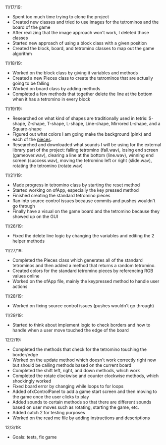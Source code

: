 11/17/19:
- Spent too much time trying to clone the project
- Created new classes and tried to use images for the tetrominos and the board of the game
- After realizing that the image approach won't work, I deleted those classes
- Started new approach of using a block class with a given position
- Created the block, board, and tetromino classes to map out the game algorithm

11/18/19:
- Worked on the block class by giving it variables and methods
- Created a new Pieces class to create the tetrominos that are actually going to be falling
- Worked on board class by adding methods
- Completed a few methods that together delete the line at the bottom when it has a tetromino in every block

11/19/19:
- Researched on what kind of shapes are traditionally used in tetris: S-shape, Z-shape, T-shape, L-shape, Line-shape, Mirrored L-shape, and a Square-shape
- Figured out what colors I am going make the background (pink) and each of the [pieces](https://colorswatches.info/shades-of-white).
- Researched and downloaded what sounds I will be using for the external library part of the project: falling tetromino (fall.wav), losing end screen (gameover.wav), clearing a line at the bottom (line.wav), winning end screen (success.wav), moving the tetromino left or right (slide.wav), rotating the tetromino (rotate.wav)

11/21/19:
- Made progress in tetromino class by starting the reset method
- Started working on ofApp, especially the key pressed method
- Finished creating the standard tetromino pieces
- Ran into source control issues because commits and pushes wouldn't go through
- Finally have a visual on the game board and the tetromino because they showed up on the GUI

11/26/19:
- Fixed the delete line logic by changing the variables and editing the 2 helper methods

11/27/19:
- Completed the Pieces class which generates all of the standard tetrominos and then added a method that returns a random tetromino.
- Created colors for the standard tetromino pieces by referencing RGB values online
- Worked on the ofApp file, mainly the keypressed method to handle user actions

11/28/19:
- Worked on fixing source control issues (pushes wouldn't go through)

11/29/19:
- Started to think about implement logic to check borders and how to handle when a user move touched the edge of the board

12/2/19:
- Completed the methods that check for the tetromino touching the border/edge
- Worked on the update method which doesn't work correctly right now but should be calling methods based on the current board
- Completed the shift left, right, and down methods, which work
- Completed the rotate clockwise and counter clockwise methods, which shockingly worked
- Fixed board error by changing while loops to for loops
- Added ofxControlPanel to add a game start screen and then moving to the game once the user clicks to play
- Added sounds to certain methods so that there are different sounds based on user moves such as rotating, starting the game, etc.
- Added catch 2 for testing purposes
- Worked on the read me file by adding instructions and descriptions

12/3/19:
- Goals: tests, fix game
